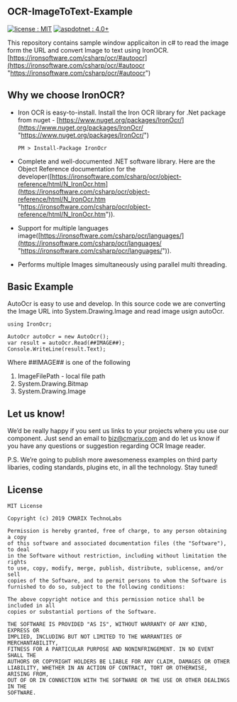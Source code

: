 ## OCR-ImageToText-Example ##
<a target="_blank" href="LICENSE.md"><img src="https://img.shields.io/badge/licence-MIT-brightgreen.svg" alt="license : MIT"></a>
<a target="_blank" href="https://www.cmarix.com/aspdotnet-web-application-development-services.html"><img src="https://img.shields.io/badge/aspdotnet-4.0%2B-blue.svg" alt="aspdotnet : 4.0+"></a>

This repository contains sample window applicaiton in c# to read the image form the URL and convert Image to text using IronOCR. [https://ironsoftware.com/csharp/ocr/#autoocr](https://ironsoftware.com/csharp/ocr/#autoocr "https://ironsoftware.com/csharp/ocr/#autoocr")

## Why we choose IronOCR? ##

- Iron OCR is easy-to-install. Install the Iron OCR library for .Net package from nuget - [https://www.nuget.org/packages/IronOcr/](https://www.nuget.org/packages/IronOcr/ "https://www.nuget.org/packages/IronOcr/") 

	`PM > Install-Package IronOcr`

- Complete and well-documented .NET software library. Here are the Object Reference documentation for the developer([https://ironsoftware.com/csharp/ocr/object-reference/html/N_IronOcr.htm](https://ironsoftware.com/csharp/ocr/object-reference/html/N_IronOcr.htm "https://ironsoftware.com/csharp/ocr/object-reference/html/N_IronOcr.htm")). 
- Support for multiple languages image([https://ironsoftware.com/csharp/ocr/languages/](https://ironsoftware.com/csharp/ocr/languages/ "https://ironsoftware.com/csharp/ocr/languages/")).
- Performs multiple Images simultaneously using parallel multi threading.

## Basic Example ##
AutoOcr is easy to use and develop. In this source code we are converting the Image URL into System.Drawing.Image and read image usign autoOcr.

    using IronOcr;
    
    AutoOcr autoOcr = new AutoOcr();
    var result = autoOcr.Read(##IMAGE##);
    Console.WriteLine(result.Text);

Where ##IMAGE## is one of the following

1. ImageFilePath - local file path
2. System.Drawing.Bitmap
3. System.Drawing.Image 

## Let us know! ##
We’d be really happy if you sent us links to your projects where you use our component. Just send an email to [biz@cmarix.com](mailto:biz@cmarix.com "biz@cmarix.com") and do let us know if you have any questions or suggestion regarding OCR Image reader.

P.S. We’re going to publish more awesomeness examples on third party libaries, coding standards, plugins etc, in all the technology. Stay tuned!

## License ##

	MIT License
	
	Copyright (c) 2019 CMARIX TechnoLabs
	
	Permission is hereby granted, free of charge, to any person obtaining a copy
	of this software and associated documentation files (the "Software"), to deal
	in the Software without restriction, including without limitation the rights
	to use, copy, modify, merge, publish, distribute, sublicense, and/or sell
	copies of the Software, and to permit persons to whom the Software is
	furnished to do so, subject to the following conditions:
	
	The above copyright notice and this permission notice shall be included in all
	copies or substantial portions of the Software.
	
	THE SOFTWARE IS PROVIDED "AS IS", WITHOUT WARRANTY OF ANY KIND, EXPRESS OR
	IMPLIED, INCLUDING BUT NOT LIMITED TO THE WARRANTIES OF MERCHANTABILITY,
	FITNESS FOR A PARTICULAR PURPOSE AND NONINFRINGEMENT. IN NO EVENT SHALL THE
	AUTHORS OR COPYRIGHT HOLDERS BE LIABLE FOR ANY CLAIM, DAMAGES OR OTHER
	LIABILITY, WHETHER IN AN ACTION OF CONTRACT, TORT OR OTHERWISE, ARISING FROM,
	OUT OF OR IN CONNECTION WITH THE SOFTWARE OR THE USE OR OTHER DEALINGS IN THE
	SOFTWARE.
